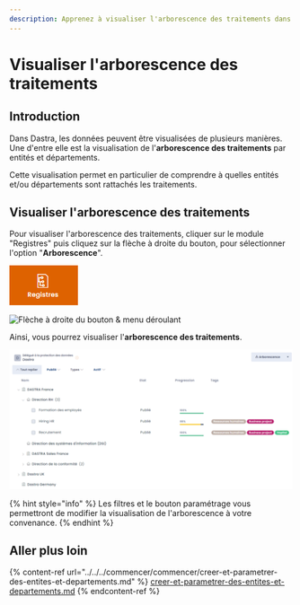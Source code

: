 ```yaml
---
description: Apprenez à visualiser l'arborescence des traitements dans Dastra.
---
```


# Visualiser l'arborescence des traitements

## Introduction

Dans Dastra, les données peuvent être visualisées de plusieurs manières. Une d'entre elle est la visualisation de l'**arborescence des traitements** par entités et départements.

Cette visualisation permet en particulier de comprendre à quelles entités et/ou départements sont rattachés les traitements.

## Visualiser l'arborescence des traitements

Pour visualiser l'arborescence des traitements, cliquer sur le module "Registres" puis  cliquez sur la flèche à droite du bouton, pour sélectionner l'option "**Arborescence**".

![Module "Registres"](<../../../.gitbook/assets/image (199).png>)

![Flèche à droite du bouton & menu déroulant](<../../../.gitbook/assets/Capture web\_4-5-2022\_95947\_app.dastra.eu.jpeg>)

Ainsi, vous pourrez visualiser l'**arborescence des traitements**.

![L'arborescence des traitements dans Dastra](<../../../.gitbook/assets/image (211).png>)

{% hint style="info" %}
Les filtres et le bouton paramétrage vous permettront de modifier la visualisation de l'arborescence à votre convenance.
{% endhint %}

## Aller plus loin

{% content-ref url="../../../commencer/commencer/creer-et-parametrer-des-entites-et-departements.md" %}
[creer-et-parametrer-des-entites-et-departements.md](../../../commencer/commencer/creer-et-parametrer-des-entites-et-departements.md)
{% endcontent-ref %}
